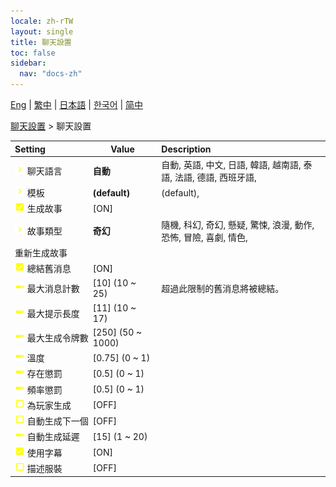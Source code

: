 ```yaml
---
locale: zh-rTW
layout: single
title: 聊天設置
toc: false
sidebar:
  nav: "docs-zh"
---
```

[Eng](/dancexr/menu/2025.4/chat/chat_settings) | [繁中](/tw/dancexr/menu/2025.4/chat/chat_settings) | [日本語](/jp/dancexr/menu/2025.4/chat/chat_settings) | [한국어](/kr/dancexr/menu/2025.4/chat/chat_settings) | [简中](/zh/dancexr/menu/2025.4/chat/chat_settings)

[聊天設置](../menu#聊天設置) > 聊天設置



| Setting | Value | Description |
| :--- | --- | :--- |
|<nobr>![chevron icon](/images/icon/ic_chevron.png) 聊天語言</nobr>| **自動** | 自動, 英語, 中文, 日語, 韓語, 越南語, 泰語, 法語, 德語, 西班牙語,  |
|<nobr>![chevron icon](/images/icon/ic_chevron.png) 模板</nobr>| **(default)** | (default),  |
|<nobr>![check_on icon](/images/icon/ic_check_on.png) 生成故事</nobr>| [ON] | 
|<nobr>![chevron icon](/images/icon/ic_chevron.png) 故事類型</nobr>| **奇幻** | 隨機, 科幻, 奇幻, 懸疑, 驚悚, 浪漫, 動作, 恐怖, 冒險, 喜劇, 情色,  |
|<nobr> 重新生成故事</nobr>|| 
|<nobr>![check_on icon](/images/icon/ic_check_on.png) 總結舊消息</nobr>| [ON] | 
|<nobr>![slider icon](/images/icon/ic_slider.png) 最大消息計數</nobr>| [10] (10 ~ 25) | 超過此限制的舊消息將被總結。
|<nobr>![slider icon](/images/icon/ic_slider.png) 最大提示長度</nobr>| [11] (10 ~ 17) | 
|<nobr>![slider icon](/images/icon/ic_slider.png) 最大生成令牌數</nobr>| [250] (50 ~ 1000) | 
|<nobr>![slider icon](/images/icon/ic_slider.png) 溫度</nobr>| [0.75] (0 ~ 1) | 
|<nobr>![slider icon](/images/icon/ic_slider.png) 存在懲罰</nobr>| [0.5] (0 ~ 1) | 
|<nobr>![slider icon](/images/icon/ic_slider.png) 頻率懲罰</nobr>| [0.5] (0 ~ 1) | 
|<nobr>![check_off icon](/images/icon/ic_check_off.png) 為玩家生成</nobr>| [OFF] | 
|<nobr>![check_off icon](/images/icon/ic_check_off.png) 自動生成下一個</nobr>| [OFF] | 
|<nobr>![slider icon](/images/icon/ic_slider.png) 自動生成延遲</nobr>| [15] (1 ~ 20) | 
|<nobr>![check_on icon](/images/icon/ic_check_on.png) 使用字幕</nobr>| [ON] | 
|<nobr>![check_off icon](/images/icon/ic_check_off.png) 描述服裝</nobr>| [OFF] | 
